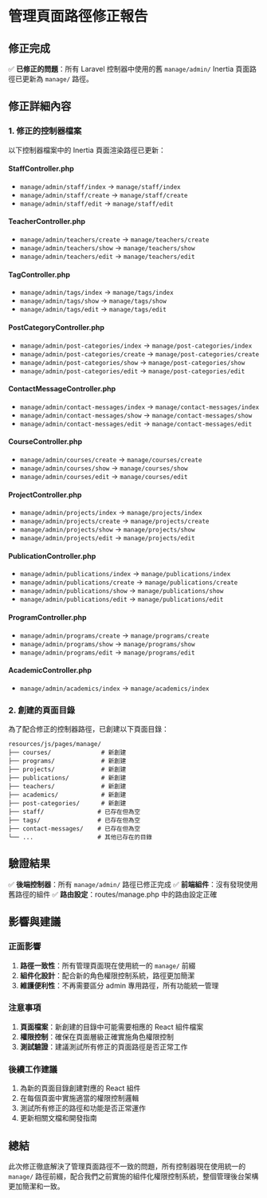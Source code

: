# 管理頁面路徑修正報告

## 修正完成

✅ **已修正的問題**：所有 Laravel 控制器中使用的舊 `manage/admin/` Inertia 頁面路徑已更新為 `manage/` 路徑。

## 修正詳細內容

### 1. 修正的控制器檔案

以下控制器檔案中的 Inertia 頁面渲染路徑已更新：

#### StaffController.php
- `manage/admin/staff/index` → `manage/staff/index`
- `manage/admin/staff/create` → `manage/staff/create`
- `manage/admin/staff/edit` → `manage/staff/edit`

#### TeacherController.php
- `manage/admin/teachers/create` → `manage/teachers/create`
- `manage/admin/teachers/show` → `manage/teachers/show`
- `manage/admin/teachers/edit` → `manage/teachers/edit`

#### TagController.php
- `manage/admin/tags/index` → `manage/tags/index`
- `manage/admin/tags/show` → `manage/tags/show`
- `manage/admin/tags/edit` → `manage/tags/edit`

#### PostCategoryController.php
- `manage/admin/post-categories/index` → `manage/post-categories/index`
- `manage/admin/post-categories/create` → `manage/post-categories/create`
- `manage/admin/post-categories/show` → `manage/post-categories/show`
- `manage/admin/post-categories/edit` → `manage/post-categories/edit`

#### ContactMessageController.php
- `manage/admin/contact-messages/index` → `manage/contact-messages/index`
- `manage/admin/contact-messages/show` → `manage/contact-messages/show`
- `manage/admin/contact-messages/edit` → `manage/contact-messages/edit`

#### CourseController.php
- `manage/admin/courses/create` → `manage/courses/create`
- `manage/admin/courses/show` → `manage/courses/show`
- `manage/admin/courses/edit` → `manage/courses/edit`

#### ProjectController.php
- `manage/admin/projects/index` → `manage/projects/index`
- `manage/admin/projects/create` → `manage/projects/create`
- `manage/admin/projects/show` → `manage/projects/show`
- `manage/admin/projects/edit` → `manage/projects/edit`

#### PublicationController.php
- `manage/admin/publications/index` → `manage/publications/index`
- `manage/admin/publications/create` → `manage/publications/create`
- `manage/admin/publications/show` → `manage/publications/show`
- `manage/admin/publications/edit` → `manage/publications/edit`

#### ProgramController.php
- `manage/admin/programs/create` → `manage/programs/create`
- `manage/admin/programs/show` → `manage/programs/show`
- `manage/admin/programs/edit` → `manage/programs/edit`

#### AcademicController.php
- `manage/admin/academics/index` → `manage/academics/index`

### 2. 創建的頁面目錄

為了配合修正的控制器路徑，已創建以下頁面目錄：

```
resources/js/pages/manage/
├── courses/              # 新創建
├── programs/             # 新創建
├── projects/             # 新創建
├── publications/         # 新創建
├── teachers/             # 新創建
├── academics/            # 新創建
├── post-categories/      # 新創建
├── staff/               # 已存在但為空
├── tags/                # 已存在但為空
├── contact-messages/    # 已存在但為空
└── ...                  # 其他已存在的目錄
```

## 驗證結果

✅ **後端控制器**：所有 `manage/admin/` 路徑已修正完成
✅ **前端組件**：沒有發現使用舊路徑的組件
✅ **路由設定**：routes/manage.php 中的路由設定正確

## 影響與建議

### 正面影響
1. **路徑一致性**：所有管理頁面現在使用統一的 `manage/` 前綴
2. **組件化設計**：配合新的角色權限控制系統，路徑更加簡潔
3. **維護便利性**：不再需要區分 admin 專用路徑，所有功能統一管理

### 注意事項
1. **頁面檔案**：新創建的目錄中可能需要相應的 React 組件檔案
2. **權限控制**：確保在頁面層級正確實施角色權限控制
3. **測試驗證**：建議測試所有修正的頁面路徑是否正常工作

### 後續工作建議
1. 為新的頁面目錄創建對應的 React 組件
2. 在每個頁面中實施適當的權限控制邏輯
3. 測試所有修正的路徑和功能是否正常運作
4. 更新相關文檔和開發指南

## 總結

此次修正徹底解決了管理頁面路徑不一致的問題，所有控制器現在使用統一的 `manage/` 路徑前綴，配合我們之前實施的組件化權限控制系統，整個管理後台架構更加簡潔和一致。
